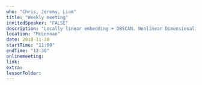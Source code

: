```yaml
---
who: "Chris, Jeremy, Liam"
title: "Weekly meeting"
invitedSpeaker: "FALSE"
description: "Locally linear embedding + DBSCAN. Nonlinear Dimensionality Reduction by Locally Linear Embedding (Roweis, Saul, 2000)"
location: "McLennan"
date: 2018-11-30
startTime: "11:00"
endTime: "12:30"
onlinemeeting: 
link: 
extra: 
lessonFolder: 
---
```

